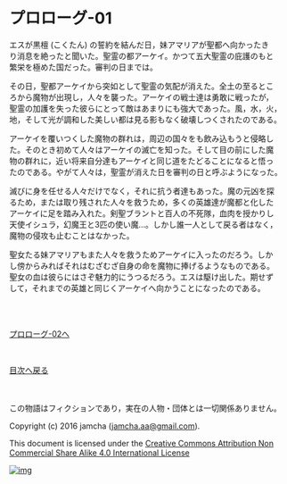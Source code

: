 # プロローグ-01

エスが黒檀 (こくたん) の誓約を結んだ日，妹アマリアが聖都へ向かったき  
り消息を絶ったと聞いた。聖霊の都アーケイ。かつて五大聖霊の庇護のもと  
繁栄を極めた国だった。審判の日までは。  

その日，聖都アーケイから突如として聖霊の気配が消えた。全土の至るとこ  
ろから魔物が出現し，人々を襲った。アーケイの戦士達は勇敢に戦ったが，  
聖霊の加護を失った彼らにとって敵はあまりにも強大であった。風，水，火，  
地，そして光が調和した美しい都は見る影もなく破壊しつくされたのである。  

アーケイを覆いつくした魔物の群れは，周辺の国々をも飲み込もうと侵略し  
た。そのとき初めて人々はアーケイの滅亡を知った。そして目の前にした魔  
物の群れに，近い将来自分達もアーケイと同じ道をたどることになると悟っ  
たのである。やがて人々は，聖霊が消えた日を審判の日と呼ぶようになった。  

滅びに身を任せる人々だけでなく，それに抗う者達もあった。魔の元凶を探  
るため，または取り残された人々を救うため，多くの英雄達が魔都と化した  
アーケイに足を踏み入れた。剣聖ブラントと百人の不死隊，血肉を授かりし  
天使イシュラ，幻魔王と3匹の使い魔…。しかし誰一人として戻る者はなく，  
魔物の侵攻も止むことはなかった。  

聖女たる妹アマリアもまた人々を救うためアーケイに入ったのだろう。しか  
し傍からみればそれはむざむざ自身の命を魔物に捧げるようなものである。  
聖女の血は彼らにはさぞ魅力的にうつるだろう。エスは駆け出した。期せず  
して，それまでの英雄と同じくアーケイへ向かうことになったのである。  

<br>  
<br>  

[プロローグ-02へ](./02.md)  

<br>  

[目次へ戻る](https://github.com/jamcha-aa/EbonyBlades/blob/master/README.md)  

<br>  
<br>  
この物語はフィクションであり，実在の人物・団体とは一切関係ありません。  

Copyright (c) 2016 jamcha (jamcha.aa@gmail.com).  

This document is licensed under the [Creative Commons Attribution Non Commercial Share Alike 4.0 International License](http://creativecommons.org/licenses/by-nc-sa/4.0/deed)  

[![img](http://i.creativecommons.org/l/by-nc-sa/3.0/80x15.png)](http://creativecommons.org/licenses/by-nc-sa/4.0/deed)